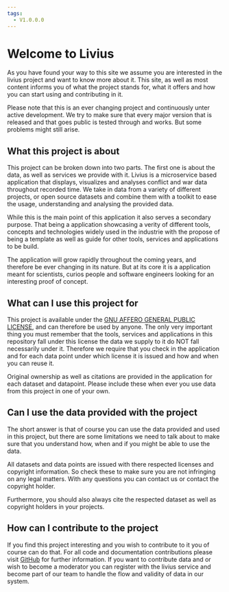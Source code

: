 ```yaml
---
tags:
  - V1.0.0.0
---
```

# Welcome to Livius

As you have found your way to this site we assume you are interested in the livius project and want to know more about it.
This site, as well as most content informs you of what the project stands for, what it offers and how you can start using
and contributing in it.

Please note that this is an ever changing project and continuously unter active development. We try to make sure that
every major version that is released and that goes public is tested through and works. But some problems might still arise.

## What this project is about

This project can be broken down into two parts. The first one is about the data, as well as services we provide with it.
Livius is a microservice based application that displays, visualizes and analyses conflict and war data throughout
recorded time. We take in data from a variety of different projects, or open source datasets and combine them with a toolkit
to ease the usage, understanding and analysing the provided data. 

While this is the main point of this application it also serves a secondary purpose. That being a application showcasing
a verity of different tools, concepts and technologies widely used in the industrie with the propose of being a template
as well as guide for other tools, services and applications to be build. 

The application will grow rapidly throughout the coming years, and therefore be ever changing in its nature. But at its
core it is a application meant for scientists, curios people and software engineers looking for an interesting proof of 
concept.

## What can I use this project for

This project is available under the [GNU AFFERO GENERAL PUBLIC LICENSE](https://github.com/bencoepp/livius?tab=AGPL-3.0-1-ov-file), 
and can therefore be used by anyone. The only very important thing you must remember that the tools, services and 
applications in this repository fall under this license the data we supply to it do NOT fall necessarily under it. Therefore 
we require that you check in the application and for each data point under which license it is issued and how and when 
you can reuse it.

Original ownership as well as citations are provided in the application for each dataset and datapoint. Please include
these when ever you use data from this project in one of your own.

## Can I use the data provided with the project

The short answer is that of course you can use the data provided and used in this project, but there are some limitations
we need to talk about to make sure that you understand how, when and if you might be able to use the data.

All datasets and data points are issued with there respected licenses and copyright information. So check these to make
sure you are not infringing on any legal matters. With any questions you can contact us or contact the copyright 
holder.

Furthermore, you should also always cite the respected dataset as well as copyright holders in your projects.

## How can I contribute to the project

If you find this project interesting and you wish to contribute to it you of course can do that. For all code and documentation 
contributions please visit [GitHub](https://github.com/bencoepp/livius) for further information. If you want to contribute 
data and or wish to become a moderator you can register with the livius service and become part of our team to handle the flow
and validity of data in our system.